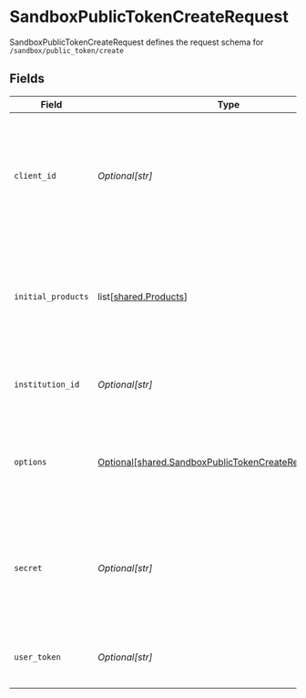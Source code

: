 # SandboxPublicTokenCreateRequest

SandboxPublicTokenCreateRequest defines the request schema for `/sandbox/public_token/create`


## Fields

| Field                                                                                                                                            | Type                                                                                                                                             | Required                                                                                                                                         | Description                                                                                                                                      |
| ------------------------------------------------------------------------------------------------------------------------------------------------ | ------------------------------------------------------------------------------------------------------------------------------------------------ | ------------------------------------------------------------------------------------------------------------------------------------------------ | ------------------------------------------------------------------------------------------------------------------------------------------------ |
| `client_id`                                                                                                                                      | *Optional[str]*                                                                                                                                  | :heavy_minus_sign:                                                                                                                               | Your Plaid API `client_id`. The `client_id` is required and may be provided either in the `PLAID-CLIENT-ID` header or as part of a request body. |
| `initial_products`                                                                                                                               | list[[shared.Products](undefined/models/shared/products.md)]                                                                                     | :heavy_check_mark:                                                                                                                               | The products to initially pull for the Item. May be any products that the specified `institution_id`  supports. This array may not be empty.     |
| `institution_id`                                                                                                                                 | *Optional[str]*                                                                                                                                  | :heavy_check_mark:                                                                                                                               | The ID of the institution the Item will be associated with                                                                                       |
| `options`                                                                                                                                        | [Optional[shared.SandboxPublicTokenCreateRequestOptions]](undefined/models/shared/sandboxpublictokencreaterequestoptions.md)                     | :heavy_minus_sign:                                                                                                                               | An optional set of options to be used when configuring the Item. If specified, must not be `null`.                                               |
| `secret`                                                                                                                                         | *Optional[str]*                                                                                                                                  | :heavy_minus_sign:                                                                                                                               | Your Plaid API `secret`. The `secret` is required and may be provided either in the `PLAID-SECRET` header or as part of a request body.          |
| `user_token`                                                                                                                                     | *Optional[str]*                                                                                                                                  | :heavy_minus_sign:                                                                                                                               | The user token associated with the User data is being requested for.                                                                             |